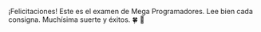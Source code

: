 ¡Felicitaciones! Este es el examen de Mega Programadores. Lee bien cada consigna. Muchísima suerte y éxitos. :four_leaf_clover: :muscle: